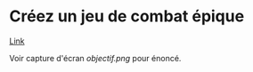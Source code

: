 Créez un jeu de combat épique
====

[Link](https://openclassrooms.com/fr/courses/4989236-apprenez-l-objet-avec-java/exercises/2660#/step1)

Voir capture d'écran _objectif.png_ pour énoncé.
